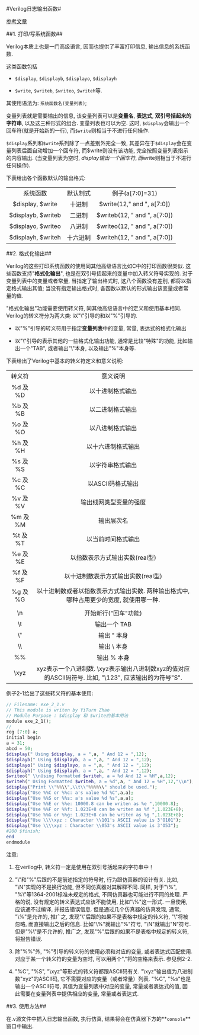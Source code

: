 #Verilog日志输出函数#

[参考文章](http://blog.163.com/vinsonsu@126/blog/static/7271071820108259239376/)

##1. 打印/写系统函数##

Verilog本质上也是一门高级语言, 因而也提供了丰富打印信息, 输出信息的系统函数.

这类函数包括

- `$display`, `$displayb`, `$displayo`, `$displayh`

- `$write`, `$writeb`, `$writeo`, `$writeh`等.  

其使用语法为: `系统函数名(变量列表)`;

变量列表就是需要输出的信息, 该变量列表可以是**变量名**, **表达式**, **双引号括起来的字符串**, 以及这三种形式的组合. 变量列表也可以为空. 这时, `$display`会输出一个回车符(就是开始新的一行), 而`$write`则相当于不进行任何操作. 

`$display`系列和`$write`系列除了一点差别外完全一致, 其差异在于`$display`会在变量列表后面自动增加一个回车符, 而$write则没有该功能, 完全按照变量列表指示的内容输出. (当变量列表为空时, $display输出一个回车符, 而$write则相当于不进行任何操作). 

下表给出各个函数默认的输出格式: 

|                    |          |                              |
| :----------------: | :------: | :--------------------------: |
|      系统函数      | 默认制式 |       例子(a[7:0]=31)        |
|  $display, $write  |  十进制  |  $write(12," and ", a[7:0])  |
| $displayb, $writeb |  二进制  | $writeb(12, " and ", a[7:0]) |
| $displayo, $writeo |  八进制  | $writeo(12, " and ", a[7:0]) |
| $displayh, $writeh | 十六进制 | $writeh(12, " and ", a[7:0]) |

##2. 格式化输出##

Verilog的这些打印系统函数的使用同其他高级语言比如C中的打印函数很类似. 这些函数支持"**格式化输出**", 也是在双引号括起来的变量中加入转义符号实现的. 对于变量列表中的变量或者常量, 当指定了输出格式时, 这八个函数没有差别, 都将以指定格式输出其值; 当没有指定输出格式时, 各函数以默认的形式输出该变量或者常量的值. 

"格式化输出"功能需要使用转义符, 同其他高级语言中的定义和使用基本相同. Verilog的转义符分为两大类: 以"\\"引导的和以"%"引导的. 

- 以"%"引导的转义符用于指定**变量列表**中的变量, 常量, 表达式的格式化输出

- 以"\\"引导的表示其他的一些格式化输出功能, 通常是比较"特殊"的功能, 比如输出一个"TAB", 或者输出"\\"本身, 以及输出"%"本身等. 

下表给出了Verilog中基本的转义符定义和意义说明: 

|          |                                                                                                         |
| :------: | :-----------------------------------------------------------------------------------------------------: |
|  转义符  |                                                意义说明                                                 |
| %d 及 %D |                                            以十进制格式输出                                             |
| %b 及 %B |                                            以二进制格式输出                                             |
| %o 及 %O |                                            以八进制格式输出                                             |
| %h 及 %H |                                           以十六进制格式输出                                            |
| %s 及 %S |                                            以字符串格式输出                                             |
| %c 及 %C |                                            以ASCII码格式输出                                            |
| %v 及 %V |                                         输出线网类型变量的强度                                          |
| %m 及 %M |                                               输出层次名                                                |
| %t 及 %T |                                           以当前时间格式输出                                            |
| %e 及 %E |                                     以指数表示方式输出实数(real型)                                      |
| %f 及 %F |                                   以十进制数表示方式输出实数(real型)                                    |
| %g 及 %G |         以十进制数或者以指数表示方式输出实数. 两种输出格式中, 哪种占用更少的宽度, 就使用哪一种.         |
|          |                                                                                                         |
|   \\n    |                                          开始新行("回车"功能)                                           |
|   \\t    |                                              输出一个 TAB                                               |
|   \\"    |                                               输出 " 本身                                               |
|   \\\\   |                                              输出 \\ 本身                                               |
|    %%    |                                               输出 % 本身                                               |
|  \\xyz   | xyz表示一个八进制数. \\xyz表示输出八进制数xyz的值对应的ASCII码符号. 比如, "\\123", 应该输出的为符号"S". |

例子2-1给出了这些转义符的基本使用: 

```php
// Filename: exe_2_1.v
// This module is writen by YiTurn Zhao
// Module Purpose : $display 和 $write的基本用法
module exe_2_1();
//
reg [7:0] a; 
initial begin 
a = 31; 
abcd = 50;
$display(" Using $display, a = ",a, " And 12 = ",12);
$displayb(" Using $displayb, a = ",a, " And 12 = ",12);
$displayo(" Using $displayo, a = ",a, " And 12 = ",12);
$displayh(" Using $displayh, a = ",a, " And 12 = ",12);
$writeo(" \\nUsing Formatted $writeh, a = %d And 12 = %H",a,12);
$writeh(" Using Formatted $writeh, a = %d",a, " And 12 = %H",12,"\\n");
$display("Print \\"%%\\",\\t\\"%%%%\\" should be used.");
$display("Use %%C or %%c: a's value %d %C",a,a);
$display("Use %%S or %%s: a's value %d %s",a,a);
$display("Use %%E or %%e: 10000.8 can be writen as %e ",10000.8);
$display("Use %%F or %%f: 1.023E+8 can be writen as %f ",1.023E+8);
$display("Use %%G or %%g: 1.023E+8 can be writen as %g ",1.023E+8);
$display("Use \\\\xyz : Character \\101's ASCII value is 3'O101");
$display("Use \\\\xyz : Character \\053's ASCII value is 3'O53");
#200 $finish;
end
endmodule
```

注意: 

1. 在verilog中, 转义符一定是使用在双引号括起来的字符串中！

2. "\\"和"%"后跟的不是前述指定的符号时, 行为跟仿真器的设计有关. 比如, "\\N"实现的不是换行功能, 但不同仿真器对其解释不同. 同样, 对于"\\%", "%\\"等1364-2001标准未规定的格式, 不同仿真器也可能进行不同的处理. 严格的说, 没有规定的转义表达式应该不能使用, 比如"\\%"这一形式. 一旦使用, 应该通不过编译, 并报告错误信息. 但是通过几个仿真器的仿真发现, 通常, "\\%"是允许的, 推广之, 发现"\\"后跟的如果不是表格中规定的转义符, "\\"将被忽略, 而直接输出之后的信息. 比如"\\%"就输出"%"符号, "\\N"就输出"N"符号. 但是"%\\"是不允许的, 推广之, 发现"%"后跟的如果不是表格中规定的转义符, 将报告错误. 

3. 除"%%"外, "%"引导的转义符的使用必须和对应的变量, 或者表达式匹配使用. 对应于某一个转义符的变量为空时, 可以用两个","将的空格来表示. 参见例2-2. 

4. "%C", "%S", "\\xyz"等形式的转义符都跟ASCII码有关. "\\xyz"输出值为八进制数"xyz"的ASCII码, 它不需要对应的变量（或者常量）列表. "%C", "%s"也是输出一个ASCII符号, 其值为变量列表中对应的变量, 常量或者表达式的值, 因此需要在变量列表中提供相应的变量, 常量或者表达式. 

##3. 使用方法##

在.v源文件中插入日志输出函数, 执行仿真, 结果将会在仿真器下方的**`console`**窗口中输出.
